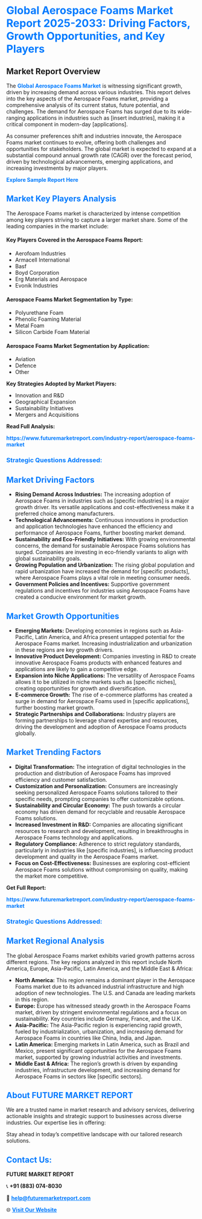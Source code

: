 <h1 style="color: #007BFF;">Global Aerospace Foams Market Report 2025-2033: Driving Factors, Growth Opportunities, and Key Players</h1>

<section id="overview">
<h2>Market Report Overview</h2>
<p>The <a href="https://www.futuremarketreport.com/industry-report/aerospace-foams-market" style="color: #007BFF; text-decoration: none;"><strong>Global Aerospace Foams Market</strong></a> is witnessing significant growth, driven by increasing demand across various industries. This report delves into the key aspects of the Aerospace Foams market, providing a comprehensive analysis of its current status, future potential, and challenges. The demand for Aerospace Foams has surged due to its wide-ranging applications in industries such as [insert industries], making it a critical component in modern-day [applications].</p>
<p>As consumer preferences shift and industries innovate, the Aerospace Foams market continues to evolve, offering both challenges and opportunities for stakeholders. The global market is expected to expand at a substantial compound annual growth rate (CAGR) over the forecast period, driven by technological advancements, emerging applications, and increasing investments by major players.</p>
</section>

<section id="overview">
<p><a href="https://www.futuremarketreport.com/request-sample/reportId=30963" style="color: #007BFF; text-decoration: none;"><strong>Explore Sample Report Here</strong></a></p>
</section>

<section id="key-players">
<h2 style="color: #007BFF;">Market Key Players Analysis</h2>
<p>The Aerospace Foams market is characterized by intense competition among key players striving to capture a larger market share. Some of the leading companies in the market include:</p>
<h4>Key Players Covered in the Aerospace Foams Report:</h4>
<ul><li>Aerofoam Industries</li><li>Armacell International</li><li>Basf</li><li>Boyd Corporation</li><li>Erg Materials and Aerospace</li><li>Evonik Industries</li></ul>
<h4>Aerospace Foams Market Segmentation by Type:</h4>
<ul><li>Polyurethane Foam</li><li>Phenolic Foaming Material</li><li>Metal Foam</li><li>Silicon Carbide Foam Material</li></ul>

<h4>Aerospace Foams Market Segmentation by Application:</h4>
<ul><li>Aviation</li><li>Defence</li><li>Other</li></ul>
<p><strong>Key Strategies Adopted by Market Players:</strong></p>
<ul>
<li>Innovation and R&D</li>
<li>Geographical Expansion</li>
<li>Sustainability Initiatives</li>
<li>Mergers and Acquisitions</li>
</ul>
</section>

<section>
<p><strong>Read Full Analysis: </strong></p><a href="https://www.futuremarketreport.com/industry-report/aerospace-foams-market" style="color: #007BFF; text-decoration: none;"><strong>https://www.futuremarketreport.com/industry-report/aerospace-foams-market</strong></a>
<h3 style="color: #007BFF;">Strategic Questions Addressed:</h3>
</section>

<section id="driving-factors">
<h2 style="color: #007BFF;">Market Driving Factors</h2>
<ul>
<li><strong>Rising Demand Across Industries:</strong> The increasing adoption of Aerospace Foams in industries such as [specific industries] is a major growth driver. Its versatile applications and cost-effectiveness make it a preferred choice among manufacturers.</li>
<li><strong>Technological Advancements:</strong> Continuous innovations in production and application technologies have enhanced the efficiency and performance of Aerospace Foams, further boosting market demand.</li>
<li><strong>Sustainability and Eco-Friendly Initiatives:</strong> With growing environmental concerns, the demand for sustainable Aerospace Foams solutions has surged. Companies are investing in eco-friendly variants to align with global sustainability goals.</li>
<li><strong>Growing Population and Urbanization:</strong> The rising global population and rapid urbanization have increased the demand for [specific products], where Aerospace Foams plays a vital role in meeting consumer needs.</li>
<li><strong>Government Policies and Incentives:</strong> Supportive government regulations and incentives for industries using Aerospace Foams have created a conducive environment for market growth.</li>
</ul>
</section>

<section id="growth-opportunities">
<h2 style="color: #007BFF;">Market Growth Opportunities</h2>
<ul>
<li><strong>Emerging Markets:</strong> Developing economies in regions such as Asia-Pacific, Latin America, and Africa present untapped potential for the Aerospace Foams market. Increasing industrialization and urbanization in these regions are key growth drivers.</li>
<li><strong>Innovative Product Development:</strong> Companies investing in R&D to create innovative Aerospace Foams products with enhanced features and applications are likely to gain a competitive edge.</li>
<li><strong>Expansion into Niche Applications:</strong> The versatility of Aerospace Foams allows it to be utilized in niche markets such as [specific niches], creating opportunities for growth and diversification.</li>
<li><strong>E-commerce Growth:</strong> The rise of e-commerce platforms has created a surge in demand for Aerospace Foams used in [specific applications], further boosting market growth.</li>
<li><strong>Strategic Partnerships and Collaborations:</strong> Industry players are forming partnerships to leverage shared expertise and resources, driving the development and adoption of Aerospace Foams products globally.</li>
</ul>
</section>

<section id="trending-factors">
<h2 style="color: #007BFF;">Market Trending Factors</h2>
<ul>
<li><strong>Digital Transformation:</strong> The integration of digital technologies in the production and distribution of Aerospace Foams has improved efficiency and customer satisfaction.</li>
<li><strong>Customization and Personalization:</strong> Consumers are increasingly seeking personalized Aerospace Foams solutions tailored to their specific needs, prompting companies to offer customizable options.</li>
<li><strong>Sustainability and Circular Economy:</strong> The push towards a circular economy has driven demand for recyclable and reusable Aerospace Foams solutions.</li>
<li><strong>Increased Investment in R&D:</strong> Companies are allocating significant resources to research and development, resulting in breakthroughs in Aerospace Foams technology and applications.</li>
<li><strong>Regulatory Compliance:</strong> Adherence to strict regulatory standards, particularly in industries like [specific industries], is influencing product development and quality in the Aerospace Foams market.</li>
<li><strong>Focus on Cost-Effectiveness:</strong> Businesses are exploring cost-efficient Aerospace Foams solutions without compromising on quality, making the market more competitive.</li>
</ul>
</section>

<section>
<p><strong>Get Full Report: </strong></p><a href="https://www.futuremarketreport.com/industry-report/aerospace-foams-market" style="color: #007BFF; text-decoration: none;"><strong>https://www.futuremarketreport.com/industry-report/aerospace-foams-market</strong></a>
<h3 style="color: #007BFF;">Strategic Questions Addressed:</h3>
</section>


<section id="regional-analysis">
<h2 style="color: #007BFF;">Market Regional Analysis</h2>
<p>The global Aerospace Foams market exhibits varied growth patterns across different regions. The key regions analyzed in this report include North America, Europe, Asia-Pacific, Latin America, and the Middle East & Africa:</p>
<ul>
<li><strong>North America:</strong> This region remains a dominant player in the Aerospace Foams market due to its advanced industrial infrastructure and high adoption of new technologies. The U.S. and Canada are leading markets in this region.</li>
<li><strong>Europe:</strong> Europe has witnessed steady growth in the Aerospace Foams market, driven by stringent environmental regulations and a focus on sustainability. Key countries include Germany, France, and the U.K.</li>
<li><strong>Asia-Pacific:</strong> The Asia-Pacific region is experiencing rapid growth, fueled by industrialization, urbanization, and increasing demand for Aerospace Foams in countries like China, India, and Japan.</li>
<li><strong>Latin America:</strong> Emerging markets in Latin America, such as Brazil and Mexico, present significant opportunities for the Aerospace Foams market, supported by growing industrial activities and investments.</li>
<li><strong>Middle East & Africa:</strong> The region’s growth is driven by expanding industries, infrastructure development, and increasing demand for Aerospace Foams in sectors like [specific sectors].</li>
</ul>
</section>

<footer>
<h2 style="color: #007BFF;">About FUTURE MARKET REPORT</h2>
<p>We are a trusted name in market research and advisory services, delivering actionable insights and strategic support to businesses across diverse industries. Our expertise lies in offering:</p>

<p>Stay ahead in today’s competitive landscape with our tailored research solutions.</p>

<h2 style="color: #007BFF;">Contact Us:</h2>
<p><strong>FUTURE MARKET REPORT</strong></p>
<p>📞 <strong>+91 (883) 074-8030</strong></p>
<p>📧 <strong><a href="mailto:help@futuremarketreport.com" style="color: #007BFF;">help@futuremarketreport.com</a></strong></p>
<p>🌐 <strong><a href="https://www.futuremarketreport.com/" style="color: #007BFF;">Visit Our Website</a></strong></p>
</footer>